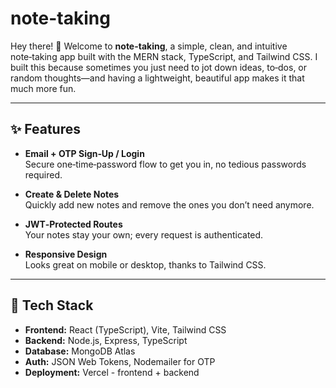 # note-taking

Hey there! 👋 Welcome to **note-taking**, a simple, clean, and intuitive note‑taking app built with the MERN stack, TypeScript, and Tailwind CSS. I built this because sometimes you just need to jot down ideas, to‑dos, or random thoughts—and having a lightweight, beautiful app makes it that much more fun.

---

## ✨ Features

- **Email + OTP Sign‑Up / Login**  
  Secure one‑time‑password flow to get you in, no tedious passwords required.

- **Create & Delete Notes**  
  Quickly add new notes and remove the ones you don’t need anymore.

- **JWT‑Protected Routes**  
  Your notes stay your own; every request is authenticated.

- **Responsive Design**  
  Looks great on mobile or desktop, thanks to Tailwind CSS.

---

## 🚀 Tech Stack

- **Frontend:** React (TypeScript), Vite, Tailwind CSS
- **Backend:** Node.js, Express, TypeScript
- **Database:** MongoDB Atlas
- **Auth:** JSON Web Tokens, Nodemailer for OTP
- **Deployment:** Vercel - frontend + backend
